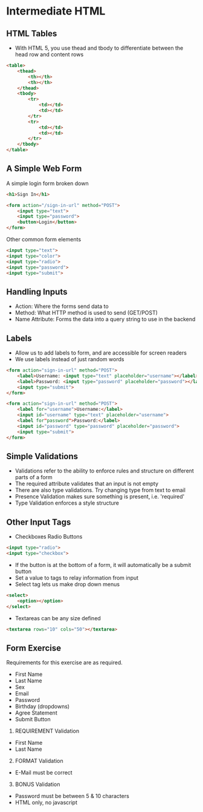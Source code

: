# Intermediate HTML

## HTML Tables
- With HTML 5, you use thead and tbody to differentiate between the head row and content rows
```html
<table>
    <thead>
        <th></th>
        <th></th>
    </thead>
    <tbody>
        <tr>
            <td></td>
            <td></td>
        </tr>
        <tr>
            <td></td>
            <td></td>
        </tr>
    </tbody>
</table>
```

## A Simple Web Form
A simple login form broken down

```html
<h1>Sign In</h1>

<form action="/sign-in-url" method="POST">
    <input type="text">
    <input type="password">
    <button>Login</button>
</form>
```

Other common form elements
```html
<input type="text">
<input type="color">
<input type="radio">
<input type="password">
<input type="submit">
```

## Handling Inputs
- Action: Where the forms send data to
- Method: What HTTP method is used to send (GET/POST)
- Name Attribute: Forms the data into a query string to use in the backend

## Labels
- Allow us to add labels to form, and are accessible for screen readers
- We use labels instead of just random words

```html
<form action="sign-in-url" method="POST">
    <label>Username: <input type="text" placeholder="username"></label>
    <label>Password: <input type="password" placeholder="password"></label>
    <input type="submit">
</form>
```

```html
<form action="sign-in-url" method="POST">
    <label for="username">Username:</label>
    <input id="username" type="text" placeholder="username">
    <label for"password">Password:</label>
    <input id="password" type="password" placeholder="password">
    <input type="submit">
</form>
```

## Simple Validations
- Validations refer to the ability to enforce rules and structure on different parts of a form
- The required attribute validates that an input is not empty
- There are also type validations. Try changing type from text to email
- Presence Validation makes sure something is present, i.e. 'required'
- Type Validation enforces a style structure

## Other Input Tags
- Checkboxes Radio Buttons

```html
<input type="radio">
<input type="checkbox">
```

- If the button is at the bottom of a form, it will automatically be a submit button
- Set a value to tags to relay information from input
- Select tag lets us make drop down menus

```html
<select>
    <option></option>
</select>
```

- Textareas can be any size defined

```html 
<textarea rows="10" cols="50"></textarea>
```

## Form Exercise
Requirements for this exercise are as required.
- First Name
- Last Name
- Sex
- Email
- Password
- Birthday (dropdowns)
- Agree Statement
- Submit Button

1. REQUIREMENT Validation
  - First Name
  - Last Name
2. FORMAT Validation
  - E-Mail must be correct
3. BONUS Validation
  - Password must be between 5 & 10 characters
  - HTML only, no javascript
